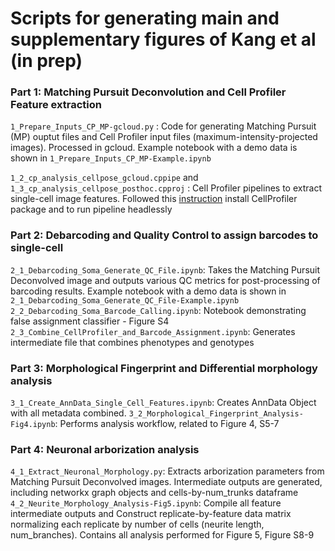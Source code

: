 # Scripts for generating main and supplementary figures of Kang et al (in prep)

### Part 1: Matching Pursuit Deconvolution and Cell Profiler Feature extraction
```1_Prepare_Inputs_CP_MP-gcloud.py``` : Code for generating Matching Pursuit (MP) ouptut files and Cell Profiler input files (maximum-intensity-projected images). Processed in gcloud. Example notebook with a demo data is shown in ```1_Prepare_Inputs_CP_MP-Example.ipynb```

```1_2_cp_analysis_cellpose_gcloud.cppipe``` and ```1_3_cp_analysis_cellpose_posthoc.cpproj``` : Cell Profiler pipelines to extract single-cell image features. Followed this [instruction](https://carpenter-singh-lab.broadinstitute.org/blog/getting-started-using-cellprofiler-command-line) install CellProfiler package and to run pipeline headlessly

### Part 2: Debarcoding and Quality Control to assign barcodes to single-cell
```2_1_Debarcoding_Soma_Generate_QC_File.ipynb```: Takes the Matching Pursuit Deconvolved image and outputs various QC metrics for post-processing of barcoding results. Example notebook with a demo data is shown in ```2_1_Debarcoding_Soma_Generate_QC_File-Example.ipynb```
```2_2_Debarcoding_Soma_Barcode_Calling.ipynb```: Notebook demonstrating false assignment classifier - Figure S4
```2_3_Combine_CellProfiler_and_Barcode_Assignment.ipynb```: Generates intermediate file that combines phenotypes and genotypes

### Part 3: Morphological Fingerprint and Differential morphology analysis
```3_1_Create_AnnData_Single_Cell_Features.ipynb```: Creates AnnData Object with all metadata combined. 
```3_2_Morphological_Fingerprint_Analysis-Fig4.ipynb```: Performs analysis workflow, related to Figure 4, S5-7

### Part 4: Neuronal arborization analysis
```4_1_Extract_Neuronal_Morphology.py```: Extracts arborization parameters from Matching Pursuit Deconvolved images. Intermediate outputs are generated, including networkx graph objects and cells-by-num_trunks dataframe
```4_2_Neurite_Morphology_Analysis-Fig5.ipynb```: Compile all feature intermediate outputs and Construct replicate-by-feature data matrix normalizing each replicate by number of cells (neurite length, num_branches). Contains all analysis performed for Figure 5, Figure S8-9

